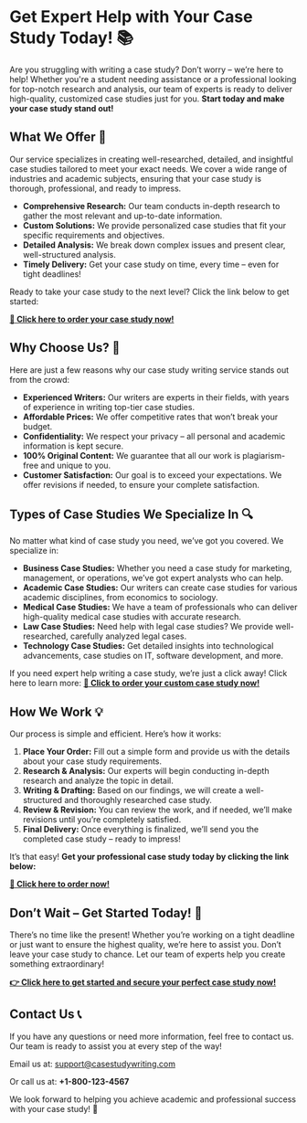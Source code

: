 # Get Expert Help with Your Case Study Today! 📚

Are you struggling with writing a case study? Don’t worry – we’re here to help! Whether you're a student needing assistance or a professional looking for top-notch research and analysis, our team of experts is ready to deliver high-quality, customized case studies just for you. **Start today and make your case study stand out!**

## What We Offer 💼

Our service specializes in creating well-researched, detailed, and insightful case studies tailored to meet your exact needs. We cover a wide range of industries and academic subjects, ensuring that your case study is thorough, professional, and ready to impress.

- **Comprehensive Research:** Our team conducts in-depth research to gather the most relevant and up-to-date information.
- **Custom Solutions:** We provide personalized case studies that fit your specific requirements and objectives.
- **Detailed Analysis:** We break down complex issues and present clear, well-structured analysis.
- **Timely Delivery:** Get your case study on time, every time – even for tight deadlines!

Ready to take your case study to the next level? Click the link below to get started:

[**📌 Click here to order your case study now!**](https://tinyurl.com/topessay?keyword=make+a+case+study)

## Why Choose Us? 🤔

Here are just a few reasons why our case study writing service stands out from the crowd:

- **Experienced Writers:** Our writers are experts in their fields, with years of experience in writing top-tier case studies.
- **Affordable Prices:** We offer competitive rates that won’t break your budget.
- **Confidentiality:** We respect your privacy – all personal and academic information is kept secure.
- **100% Original Content:** We guarantee that all our work is plagiarism-free and unique to you.
- **Customer Satisfaction:** Our goal is to exceed your expectations. We offer revisions if needed, to ensure your complete satisfaction.

## Types of Case Studies We Specialize In 🔍

No matter what kind of case study you need, we’ve got you covered. We specialize in:

- **Business Case Studies:** Whether you need a case study for marketing, management, or operations, we’ve got expert analysts who can help.
- **Academic Case Studies:** Our writers can create case studies for various academic disciplines, from economics to sociology.
- **Medical Case Studies:** We have a team of professionals who can deliver high-quality medical case studies with accurate research.
- **Law Case Studies:** Need help with legal case studies? We provide well-researched, carefully analyzed legal cases.
- **Technology Case Studies:** Get detailed insights into technological advancements, case studies on IT, software development, and more.

If you need expert help writing a case study, we’re just a click away! Click here to learn more: [**🔑 Click to order your custom case study now!**](https://tinyurl.com/topessay?keyword=make+a+case+study)

## How We Work 💡

Our process is simple and efficient. Here’s how it works:

1. **Place Your Order:** Fill out a simple form and provide us with the details about your case study requirements.
2. **Research & Analysis:** Our experts will begin conducting in-depth research and analyze the topic in detail.
3. **Writing & Drafting:** Based on our findings, we will create a well-structured and thoroughly researched case study.
4. **Review & Revision:** You can review the work, and if needed, we’ll make revisions until you’re completely satisfied.
5. **Final Delivery:** Once everything is finalized, we’ll send you the completed case study – ready to impress!

It’s that easy! **Get your professional case study today by clicking the link below:**

[**📝 Click here to order now!**](https://tinyurl.com/topessay?keyword=make+a+case+study)

## Don’t Wait – Get Started Today! 🚀

There’s no time like the present! Whether you’re working on a tight deadline or just want to ensure the highest quality, we’re here to assist you. Don’t leave your case study to chance. Let our team of experts help you create something extraordinary!

[**👉 Click here to get started and secure your perfect case study now!**](https://tinyurl.com/topessay?keyword=make+a+case+study)

## Contact Us 📞

If you have any questions or need more information, feel free to contact us. Our team is ready to assist you at every step of the way!

Email us at: [support@casestudywriting.com](mailto:support@casestudywriting.com)

Or call us at: **+1-800-123-4567**

We look forward to helping you achieve academic and professional success with your case study! 🌟
